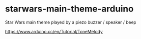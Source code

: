 # starwars-main-theme-arduino
 Star Wars main theme played by a piezo buzzer / speaker / beep
 
 https://www.arduino.cc/en/Tutorial/ToneMelody
